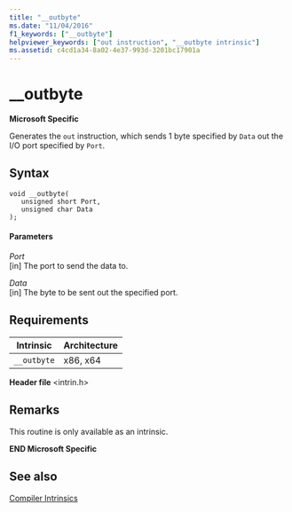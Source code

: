 ```yaml
---
title: "__outbyte"
ms.date: "11/04/2016"
f1_keywords: ["__outbyte"]
helpviewer_keywords: ["out instruction", "__outbyte intrinsic"]
ms.assetid: c4cd1a34-8a02-4e37-993d-3201bc17901a
---
```

# __outbyte

**Microsoft Specific**

Generates the `out` instruction, which sends 1 byte specified by `Data` out the I/O port specified by `Port`.

## Syntax

```
void __outbyte(
   unsigned short Port,
   unsigned char Data
);
```

#### Parameters

*Port*<br/>
[in] The port to send the data to.

*Data*<br/>
[in] The byte to be sent out the specified port.

## Requirements

|Intrinsic|Architecture|
|---------------|------------------|
|`__outbyte`|x86, x64|

**Header file** \<intrin.h>

## Remarks

This routine is only available as an intrinsic.

**END Microsoft Specific**

## See also

[Compiler Intrinsics](../intrinsics/compiler-intrinsics.md)
